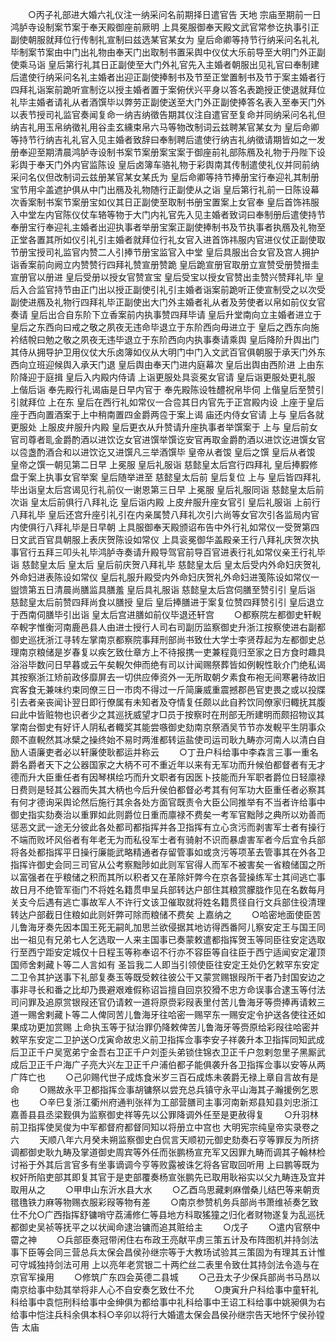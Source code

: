 <!-- { "loadSidebar": true } -->
　　○丙子礼部进大婚六礼仪注一纳采问名前期择日遣官告  天地  宗庙至期前一日鸿胪寺设制案节案于奉天殿御座前厥明  上具冕服御奉天殿文武官常参讫执事引正副使朝服就拜位行传制礼宣制曰兹选某官某女为  皇后命卿等持节行纳采问名礼礼毕制案节案由中门出礼物由奉天门出取制书置采舆中仪仗大乐前导至大明门外正副使乘马诣  皇后第行礼其日正副使至大门外礼官先入主婚者朝服出见礼官曰奉制建后遣使行纳采问名礼主婚者出迎正副使捧制书及节至正堂置制书及节于案主婚者行四拜礼诣案前跪听宣制讫以授主婚者置于案俯伏兴平身以答名表跪授正使退就拜位礼毕主婚者请礼从者酒馔毕以弊劳正副使送至大门外正副使捧答名表入至奉天门外以表节授司礼监官奏闻复命一纳吉纳徵告期其仪注自遣官至复命并同纳采问名礼但纳吉礼用玉帛纳徵礼用谷圭玄纁束帛六马等物改制词云兹聘某官某女为  皇后命卿等持节行纳吉礼礼官入见主婚者致辞曰奉制聘后遣使行纳吉礼纳徵请期皆如之一发册奉迎至期清晨鸿胪寺设制书案节案册案宝案于御座前礼部陈鴈及礼物于丹陛下设彩舆于奉天门外内官监陈设  皇后卤簿车骆礼物于彩舆南其传制遣使礼仪并同前纳采问名仪但改制词云兹册某官某女某氏为  皇后命卿等持节捧册宝行奉迎礼其制册宝节用伞盖遮护俱从中门出鴈及礼物随行正副使从之诣  皇后第行礼前一日陈设幕次香案制书案节案册宝如仪其日正副使至取制书册宝置案上女官奉  皇后首饰祎服入中堂左内官陈仪仗车辂等物于大门内礼官先入见主婚者致词曰奉制册后遣使持节奉册宝行奉迎礼主婚者出迎执事者举册宝案正副使捧制书及节执事者执鴈及礼物至正堂各置其所如仪引礼引主婚者就拜位行礼女官入进首饰祎服内官进仪仗正副使取节册宝授司礼监官内赞二人引捧节册宝监官入中堂  皇后具服出合女官及宫人拥护诣香案前向阙立内赞赞行四拜礼赞宣册赞跪  皇后跪宣册官取册立宣赞受册赞搢圭宣册官以册进  皇后受册以授女官赞宣宝  皇后受宝以授女官赞出圭赞兴赞拜礼毕  皇后入合监官持节由正门出以授正副使引礼引主婚者诣案前跪听正使宣制受之以次受副使进鴈及礼物行四拜礼毕正副使出大门外主婚者礼从者及劳使者以帛如前仪女官奏请  皇后出合自东阶下立香案前内执事赞四拜毕请  皇后升堂南向立主婚者进立于  皇后之东西向曰戒之敬之夙夜无违命毕退立于东阶西向毋进立于  皇后之西东向施衿结帨曰勉之敬之夙夜无违毕退立于东阶西向内执事奏请乘舆  皇后降阶升舆出门其侍从拥导护卫用仪仗大乐卤簿如仪从大明门中门入文武百官俱朝服于承天门外东西向立班迎候舆入承天门退  皇后舆由奉天门进内庭幕次  皇后出舆由西阶进  上由东阶降迎于庭揖  皇后入内殿内侍请  上诣更服处具衮冕女官请  皇后诣更服处更礼服  上偕后诣  奉先殿行礼谒庙是日早内官于  奉先殿陈设牲醴祝帛毕伺  上偕皇后至赞引引就拜位  上在东  皇后在西行礼如常仪一合卺其日内官先于正宫殿内设  上座于皇后座于西向置酒案于上中稍南置四金爵两卺于案上谒  庙还内侍女官请  上与  皇后各就更服处  上服皮弁服升内殿  皇后更衣从升赞请升座执事者举馔案于  上与  皇后前女官司尊者耴金爵酌酒以进饮讫女官进馔举馔讫安官再取金爵酌酒以进饮讫进馔女官以卺盏酌酒合和以进饮讫又进馔凡三举酒馔毕  皇帝从者馂  皇后之馔  皇后从者馂  皇帝之馔一朝见第二日早  上冕服  皇后礼服诣  慈懿皇太后宫行四拜礼  皇后捧腵修盘于案上执事女官举案  皇后随举进至  慈懿皇太后前  皇后复位  上与  皇后皆四拜礼毕出诣皇太后宫谒见行礼前仪一谢恩第三日早  上冕服  皇后礼服同诣  慈懿皇太后前次诣  皇太后前俱行八拜礼讫  皇后诣内殿  上皮弁服升座女官引  皇后礼服诣  上前行八拜礼毕  皇后还宫升座引礼引在内亲属赞八拜礼次引六尚等女官次引各监局内官内使俱行八拜礼毕是日早朝  上具服御奉天殿颁诏布告中外行礼如常仪一受贺第四日文武百官具朝服上表庆贺陈设如常仪  上具衮冕御华盖殿亲王行八拜礼庆贺次执事官行五拜三叩头礼毕鸿胪寺奏请升殿导驾官前导百官进表行礼如常仪亲王行礼毕诣  慈懿皇太后  皇太后  皇后前庆贺八拜礼毕  慈懿皇太后  皇太后受内外命妇庆贺礼外命妇进表陈设如常仪  皇后礼服升殿受内外命妇庆贺礼外命妇进笺陈设如常仪一盥馈第五日清晨尚膳监具膳羞  皇后具礼服诣  慈懿皇太后宫伺膳至赞引引  皇后诣  慈懿皇太后前赞四拜尚食以膳授  皇后  皇后捧膳进于案复位赞四拜赞引引  皇后退立于西南伺膳毕引出诣  皇太后宫进膳如前仪毕退还轩宫
　　○都察院左都御史轩輗卒輗字惟衡河南鹿邑县人由进士授行人司右司副历监察御史升浙江按察使进右副都御史巡抚浙江寻转左掌南京都察院事拜刑部尚书致仕大学士李贤荐起为左都御史总理南京粮储是岁春复以疾乞致仕章方上不待报携一吏兼程竟归至家之日方食时趣具浴浴毕数问日早暮或云午矣輗欠伸而绝有司以计闻赐祭葬皆如例輗性耿介门绝私谒其按察浙江矫前政侈靡屏去一切供应俸资外一无所取朝夕素食布袍无间寒暑待故旧宾客食无兼味约束同僚三日一市肉不得过一斤简廉威重震撼郡邑官吏畏之或以投牒引去者亲丧闻讣翌日即行僚属有未知者及夺情复任颇以此自矜饮同僚家归輙抚其腹曰此中皆赃物也识者少之其巡抚威望才□员于按察时在刑部无所建明而颇招物议其掌南台御史有好讦人阴私者輙奖其能尝嗾御史劾南京祭酒吴节节亦发輗平生阴事众颇不直輗然其冰檗之操终始不易时两淮都转运盐使司运司耿九畴亦河南人以清白自励人语廉吏者必以轩廉使耿都运并称云
　　○丁丑户科给事中李森言三事一重名爵名爵者天下之公器国家之大柄不可不重近年以来有无军功而升候伯都督者有无才德而升大臣重任者有因琴棋绘巧而升文职者有因医卜技能而升军职者爵位日轻廪禄日费则是轻其公器而失其大柄也今后升侯伯都督必考其有何军功大臣重任者必察其有何才德询采舆论然后施行其余各处方面官既责令大臣公同推举有不当者许给事中御史指实劾奏治以重罪如此则爵位日重而廪禄不费矣一考军官黜陟之典所以劝善而惩恶文武一途无分彼此各处都司都指挥并各卫指挥有立心贪污而剥害军士者有操行不端而败坏风俗者有年老无为而私役军士者有骑射不识而暴虐害军者今后宜令兵部将各处都指挥平日操行廉能武略精通者存留管事如或贪污等项革去管事其在外各卫指挥许御史会同三司官从公考察黜陟如此则军官得人而军不被害矣一省粮储国之所以富强者在乎粮储之积而其所以积者又在革除奸弊今在京各营操练军士其间逃亡事故日月不绝管军衙门不将姓名籍贯申呈兵部转达户部住其粮赏朦胧作见在名数每月关支今后遇有逃亡事故军人不许行文该卫催取就将姓名籍贯径自行文兵部住役清理转达户部截日住粮如此则奸弊可除而粮储不费矣  上嘉纳之
　　○哈密地面使臣苦儿鲁海牙奏先因本国王死无嗣癿加思兰欲侵据其地访得西番阿儿察安定王与国王同出一祖见有兄弟七人乞选取一人来主国事已奏蒙敕遣都指挥贺玉等同臣往安定选取行至西宁距安定城仅十日程玉等称奉诏不行亦不容臣等自往臣于西宁适闻安定灌顶国师舍剌藏卜等二人言如有  圣旨我二人即当引领使臣往安定王处仍乞敕罕东安定二卫令其护送事下礼部复奏玉等既受敕往彼公干又蒙赏赐银叚所干者乃封国安边之事非寻长和番之比却乃畏避艰难假称诏旨擅自回京狡猾不忠方命误事合逮玉等付法司问罪及追原赏银叚还官仍请敕一道将原赍彩叚表里付苦儿鲁海牙等赍捧再请敕三道一赐舍剌藏卜等二人俾同苦儿鲁海牙往哈密一赐罕东一赐安定令护送各使往还如果成功更加赏赐  上命执玉等于狱治罪仍降敕俾苦儿鲁海牙等赍原给彩叚往哈密并敕罕东安定二卫护送○戊寅命故忠义前卫指挥佥事李安子祥袭升本卫指挥同知武成后卫正千户吴宽弟宁金吾右卫正千户刘歪头弟锁住锦衣卫正千户忽剌忽里子黑厮武成后卫正千户海广子亮大兴左卫正千户浦伯都子能俱袭升各卫指挥佥事以安等从两广阵亡也
　　○己卯赐代世子成炼食米岁三百石成炼未袭爵无禄上章自言故有是命
　　○赐故永平卫都指挥佥事胡镛祭以尝充总兵镇守永平山海其子瀚援例乞恩也
　　○辛巳复浙江衢州府通判张祥为工部营膳司主事河南新郑县知县刘忠浙江嘉善县县丞梁觐俱为监察御史祥等先以公罪降调外任至是更赦得复
　　○升羽林前卫指挥使吴俊为中军都督府都督同知以将册立中宫也
大明宪宗纯皇帝实录卷之六
　　天顺八年六月癸未朔监察御史白侃言天顺初元御史劾奏石亨等罪反为所挤调都御史耿九畴及掌道御史周宾等外任而张鹏杨宣充军又因罪九畴而调其子翰林检讨裕于外其后言官多有坐事谪调今亨等败露被诛乞将各官取回听用  上曰鹏等既为权奸所陷吏部其即复其官于是吏部覆奏杨宣张鹏先已取用耿裕实以父九畴连及宜并取用从之
　　○甲申山东沂水县大水
　　○乙酉乌思藏剌麻僧桑儿结巴等来朝贡氆氇铁力麻等物赐衣服彩叚等物有差
　　○南京参赞机务兵部尚书萧维祯奏乞致仕不允○广西指挥舒镛哨守荔浦修仁等县地方科取猺獞之归化者财物遂复为乱巡抚都御史吴祯等抚平之以状闻命逮治镛而追其赃给主
　　○戊子
　　○遣内官祭中霤之神
　　○兵部臣奏冠带闲住右布政王亮献平虏三策五计及布阵图机并持剑法事下臣等会同三营总兵太保会昌侯孙继宗等于大教场试验其三策固为有理其五计惟可守城独持剑法可用  上以亮年老赏银二十两纻丝二表里令致仕其持剑法令造与在京官军操用
　　○修筑广东四会英德二县城
　　○己丑太子少保兵部尚书马昂以南京给事中劾其举将非人心不自安奏乞致仕不允
　　○庚寅升户科给事中童轩礼科给事中袁恺刑科给事中金绅俱为都给事中礼科给事中王诏工科给事中姚昶俱为右给事中恺注兵科余俱本科○辛卯以将行大婚遣太保会昌侯孙继宗告天地怀宁侯孙镗告  太庙
